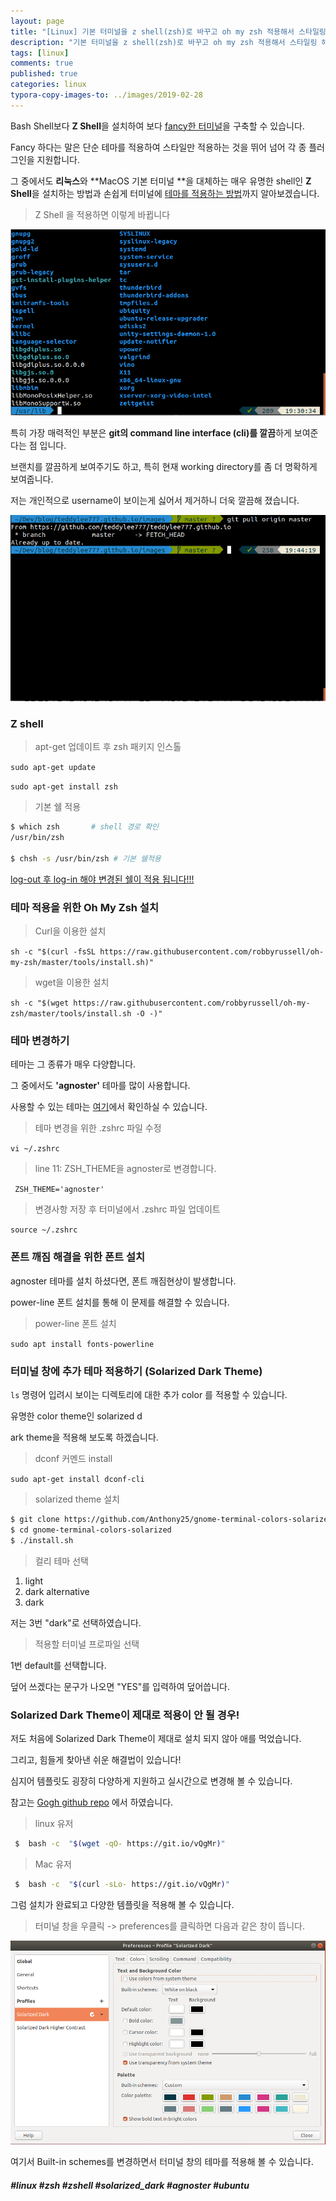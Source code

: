 ```yaml
---
layout: page
title: "[Linux] 기본 터미널을 z shell(zsh)로 바꾸고 oh my zsh 적용해서 스타일링 하기"
description: "기본 터미널을 z shell(zsh)로 바꾸고 oh my zsh 적용해서 스타일링 해보는 방법에 대해 알아보겠습니다."
tags: [linux]
comments: true
published: true
categories: linux
typora-copy-images-to: ../images/2019-02-28
---
```




Bash Shell보다 **Z Shell**을 설치하여 보다 <u>fancy한 터미널</u>을 구축할 수 있습니다.

Fancy 하다는 말은 단순 테마를 적용하여 스타일만 적용하는 것을 뛰어 넘어 각 종 플러그인을 지원합니다.

그 중에서도 **리눅스**와 **MacOS 기본 터미널 **을 대체하는 매우 유명한 shell인 **Z Shell**을 설치하는 방법과 손쉽게 터미널에 <u>테마를 적용하는 방법</u>까지 알아보겠습니다.



> Z Shell 을 적용하면 이렇게 바뀝니다

![1551350522349](../images/2019-02-28/1551350522349.png)



특히 가장 매력적인 부분은 **git의 command line interface (cli)를 깔끔**하게 보여준다는 점 입니다.

브랜치를 깔끔하게 보여주기도 하고, 특히 현재 working directory를 좀 더 명확하게 보여줍니다.

저는 개인적으로 username이 보이는게 싫어서 제거하니 더욱 깔끔해 졌습니다.



![1551351002682](../images/2019-02-28/1551351002682.png)



### Z shell 



> apt-get 업데이트 후 zsh 패키지 인스톨

```sudo apt-get update```

```sudo apt-get install zsh```



> 기본 쉘 적용

```bash
$ which zsh       # shell 경로 확인
/usr/bin/zsh

$ chsh -s /usr/bin/zsh # 기본 쉘적용
```



<u>log-out 후 log-in 해야 변경된 쉘이 적용 됩니다!!!</u>



### 테마 적용을 위한 Oh My Zsh 설치



> Curl을 이용한 설치

```sh -c "$(curl -fsSL https://raw.githubusercontent.com/robbyrussell/oh-my-zsh/master/tools/install.sh)"```



> wget을 이용한 설치

```sh -c "$(wget https://raw.githubusercontent.com/robbyrussell/oh-my-zsh/master/tools/install.sh -O -)"```



### 테마 변경하기



테마는 그 종류가 매우 다양합니다.

그 중에서도  **'agnoster'** 테마를 많이 사용합니다.

사용할 수 있는 테마는 [여기](https://github.com/robbyrussell/oh-my-zsh/wiki/Themes)에서 확인하실 수 있습니다.



>  테마 변경을 위한 .zshrc 파일 수정

```vi ~/.zshrc```



> line 11: ZSH_THEME을 agnoster로 변경합니다.

``` ZSH_THEME='agnoster'```



> 변경사항 저장 후 터미널에서 .zshrc 파일 업데이트

```source ~/.zshrc```



### 폰트 깨짐 해결을 위한 폰트 설치

agnoster 테마를 설치 하셨다면, 폰트 깨짐현상이 발생합니다.

power-line 폰트 설치를 통해 이 문제를 해결할 수 있습니다.



> power-line 폰트 설치

```sudo apt install fonts-powerline```



### 터미널 창에 추가 테마 적용하기 (Solarized Dark Theme)

```ls``` 명령어 입려시 보이는 디렉토리에 대한 추가 color 를 적용할 수 있습니다.

유명한 color theme인 solarized d

ark theme을 적용해 보도록 하겠습니다.



>dconf 커멘드 install

```sudo apt-get install dconf-cli```



> solarized theme 설치

```bash
$ git clone https://github.com/Anthony25/gnome-terminal-colors-solarized.git
$ cd gnome-terminal-colors-solarized
$ ./install.sh
```



> 컬리 테마 선택

1. light
2. dark alternative
3. dark

저는 3번 "dark"로 선택하였습니다.



> 적용할 터미널 프로파일 선택

1번 default를 선택합니다.

덮어 쓰겠다는 문구가 나오면 "YES"를 입력하여 덮어씁니다.



### Solarized Dark Theme이 제대로 적용이 안 될 경우!

저도 처음에 Solarized Dark Theme이 제대로 설치 되지 않아 애를 먹었습니다.

그리고, 힘들게 찾아낸 쉬운 해결법이 있습니다!

심지어 템플릿도 굉장히 다양하게 지원하고 실시간으로 변경해 볼 수 있습니다.



참고는 [Gogh github repo](https://github.com/Mayccoll/Gogh) 에서 하였습니다.



> linux 유저

```bash
 $  bash -c  "$(wget -qO- https://git.io/vQgMr)"
```



> Mac 유저

```bash
 $  bash -c  "$(curl -sLo- https://git.io/vQgMr)"
```



그럼 설치가 완료되고 다양한 템플릿을 적용해 볼 수 있습니다.



>  터미널 창을 우클릭 -> preferences를 클릭하면 다음과 같은 창이 뜹니다.

![1551358937634](../images/2019-02-28/1551358937634.png)



여기서 Built-in schemes를 변경하면서 터미널 창의 테마를 적용해 볼 수 있습니다.



##### #linux #zsh #zshell #solarized_dark #agnoster #ubuntu